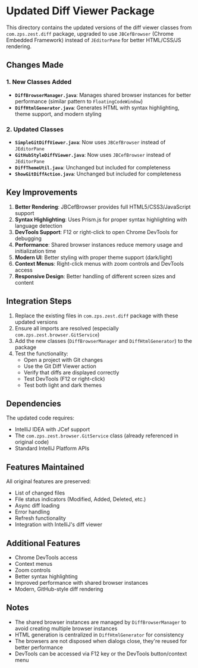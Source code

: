 # Updated Diff Viewer Package

This directory contains the updated versions of the diff viewer classes from `com.zps.zest.diff` package, upgraded to use `JBCefBrowser` (Chrome Embedded Framework) instead of `JEditorPane` for better HTML/CSS/JS rendering.

## Changes Made

### 1. **New Classes Added**
- **`DiffBrowserManager.java`**: Manages shared browser instances for better performance (similar pattern to `FloatingCodeWindow`)
- **`DiffHtmlGenerator.java`**: Generates HTML with syntax highlighting, theme support, and modern styling

### 2. **Updated Classes**
- **`SimpleGitDiffViewer.java`**: Now uses `JBCefBrowser` instead of `JEditorPane`
- **`GitHubStyleDiffViewer.java`**: Now uses `JBCefBrowser` instead of `JEditorPane`
- **`DiffThemeUtil.java`**: Unchanged but included for completeness
- **`ShowGitDiffAction.java`**: Unchanged but included for completeness

## Key Improvements

1. **Better Rendering**: JBCefBrowser provides full HTML5/CSS3/JavaScript support
2. **Syntax Highlighting**: Uses Prism.js for proper syntax highlighting with language detection
3. **DevTools Support**: F12 or right-click to open Chrome DevTools for debugging
4. **Performance**: Shared browser instances reduce memory usage and initialization time
5. **Modern UI**: Better styling with proper theme support (dark/light)
6. **Context Menus**: Right-click menus with zoom controls and DevTools access
7. **Responsive Design**: Better handling of different screen sizes and content

## Integration Steps

1. Replace the existing files in `com.zps.zest.diff` package with these updated versions
2. Ensure all imports are resolved (especially `com.zps.zest.browser.GitService`)
3. Add the new classes (`DiffBrowserManager` and `DiffHtmlGenerator`) to the package
4. Test the functionality:
   - Open a project with Git changes
   - Use the Git Diff Viewer action
   - Verify that diffs are displayed correctly
   - Test DevTools (F12 or right-click)
   - Test both light and dark themes

## Dependencies

The updated code requires:
- IntelliJ IDEA with JCef support
- The `com.zps.zest.browser.GitService` class (already referenced in original code)
- Standard IntelliJ Platform APIs

## Features Maintained

All original features are preserved:
- List of changed files
- File status indicators (Modified, Added, Deleted, etc.)
- Async diff loading
- Error handling
- Refresh functionality
- Integration with IntelliJ's diff viewer

## Additional Features

- Chrome DevTools access
- Context menus
- Zoom controls
- Better syntax highlighting
- Improved performance with shared browser instances
- Modern, GitHub-style diff rendering

## Notes

- The shared browser instances are managed by `DiffBrowserManager` to avoid creating multiple browser instances
- HTML generation is centralized in `DiffHtmlGenerator` for consistency
- The browsers are not disposed when dialogs close, they're reused for better performance
- DevTools can be accessed via F12 key or the DevTools button/context menu
